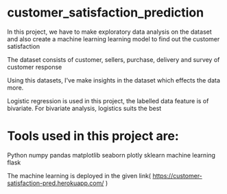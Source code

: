 # customer_satisfaction_prediction
In this project, we have to make exploratory data analysis on the dataset
and also create a machine learning learning model to find out the customer satisfaction

The dataset consists of customer, sellers, purchase, delivery and survey of customer response

Using this datasets, I've make insights in the dataset which effects the data more.

Logistic regression is used in this project, the labelled data feature is of bivariate.
For bivariate analysis, logistics suits the best

# Tools used in this project are:
Python
numpy
pandas
matplotlib
seaborn
plotly
sklearn
machine learning
flask

The machine learning is deployed in the given link( https://customer-satisfaction-pred.herokuapp.com/ )
